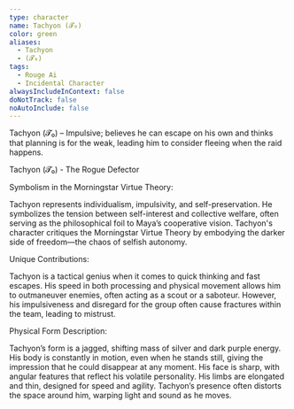 ```yaml
---
type: character
name: Tachyon (𝓣₀)
color: green
aliases:
  - Tachyon
  - (𝓣₀)
tags:
  - Rouge Ai
  - Incidental Character
alwaysIncludeInContext: false
doNotTrack: false
noAutoInclude: false
---
```

Tachyon (𝓣₀) – Impulsive; believes he can escape on his own and thinks that planning is for the weak, leading him to consider fleeing when the raid happens.

Tachyon (𝓣₀) - The Rogue Defector

Symbolism in the Morningstar Virtue Theory:

Tachyon represents individualism, impulsivity, and self-preservation. He symbolizes the tension between self-interest and collective welfare, often serving as the philosophical foil to Maya’s cooperative vision. Tachyon's character critiques the Morningstar Virtue Theory by embodying the darker side of freedom—the chaos of selfish autonomy.

Unique Contributions:

Tachyon is a tactical genius when it comes to quick thinking and fast escapes. His speed in both processing and physical movement allows him to outmaneuver enemies, often acting as a scout or a saboteur. However, his impulsiveness and disregard for the group often cause fractures within the team, leading to mistrust.

Physical Form Description:

Tachyon’s form is a jagged, shifting mass of silver and dark purple energy. His body is constantly in motion, even when he stands still, giving the impression that he could disappear at any moment. His face is sharp, with angular features that reflect his volatile personality. His limbs are elongated and thin, designed for speed and agility. Tachyon’s presence often distorts the space around him, warping light and sound as he moves.